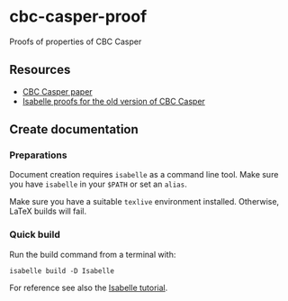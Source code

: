 # cbc-casper-proof
Proofs of properties of CBC Casper

## Resources
- [CBC Casper paper](https://github.com/cbc-casper/cbc-casper-paper)
- [Isabelle proofs for the old version of CBC Casper](https://github.com/pirapira/cbc_casper)

## Create documentation

### Preparations

Document creation requires `isabelle` as a command line tool. Make sure you have `isabelle` in your `$PATH` or set an `alias`.

Make sure you have a suitable `texlive` environment installed. Otherwise, LaTeX builds will fail.

### Quick build

Run the build command from a terminal with:
```
isabelle build -D Isabelle
```

For reference see also the [Isabelle tutorial](http://www21.in.tum.de/~nipkow/LNCS2283/).

